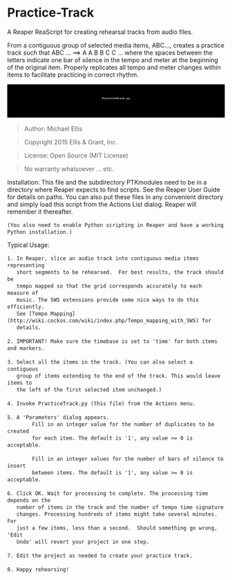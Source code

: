 # Practice-Track
A Reaper ReaScript for creating rehearsal tracks from audio files.

From a contiguous group of selected media items, ABC..., creates a practice track
such that ABC ...  ==>  A A B B C C ...  where the spaces between the letters
indicate one bar of silence in the tempo and meter at the beginning of the
original item.  Properly replicates all tempo and meter changes within items to
facilitate practicing in correct rhythm.

![Animation](practicetrack.gif)

> Author: Michael Ellis

> Copyright 2015 Ellis & Grant, Inc.

> License: Open Source (MIT License)

> No warranty whatsoever ... etc.

Installation:
    This file and the subdirectory PTKmodules need to be in a directory where
    Reaper expects to find scripts. See the Reaper User Guide for details on
    paths.  You can also put these files in any convenient directory and simply
    load this script from the Actions List dialog. Reaper will remember it
    thereafter.

    (You also need to enable Python scripting in Reaper and have a working
    Python installation.)

Typical Usage:

    1. In Reaper, slice an audio track into contiguous media items representing
       short segments to be rehearsed.  For best results, the track should be
       tempo mapped so that the grid corresponds accurately to each measure of
       music. The SWS extensions provide some nice ways to do this efficiently.
       See [Tempo Mapping](http://wiki.cockos.com/wiki/index.php/Tempo_mapping_with_SWS) for
       details.

    2. IMPORTANT! Make sure the timebase is set to 'time' for both items and markers.

    3. Select all the items in the track. (You can also select a contiguous
       group of items extending to the end of the track. This would leave items to
       the left of the first selected item unchanged.)

    4. Invoke PracticeTrack.py (this file) from the Actions menu.

    5. A 'Parameters' dialog appears. 
            Fill in an integer value for the number of duplicates to be created
            for each item. The default is '1', any value >= 0 is acceptable.

            Fill in an integer values for the number of bars of silence to insert
            between items. The default is '1', any value >= 0 is acceptable.   

    6. Click OK. Wait for processing to complete. The processing time depends on the
       number of items in the track and the number of tempo time signature
       changes. Processing hundreds of items might take several minutes.  For
       just a few items, less than a second.  Should something go wrong, 'Edit
       Undo' will revert your project in one step.

    7. Edit the project as needed to create your practice track.

    8. Happy rehearsing!                                
